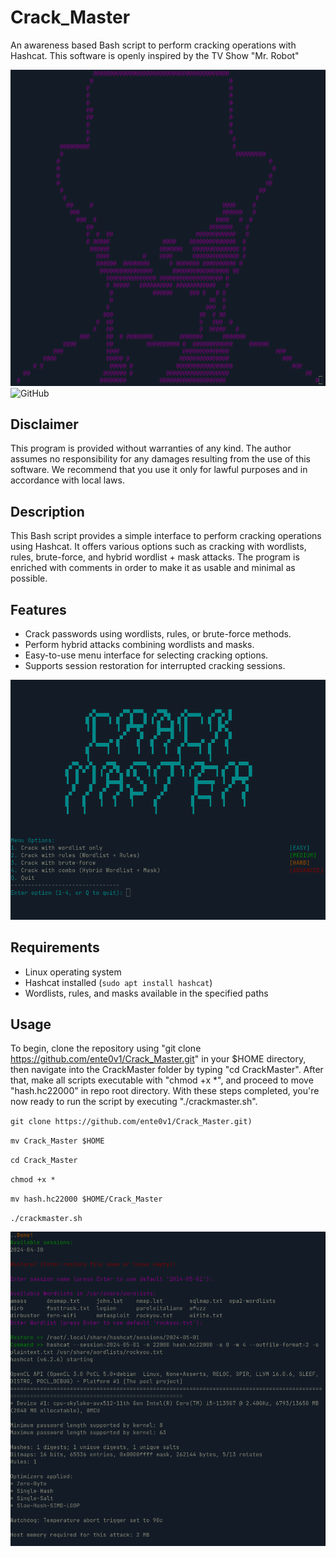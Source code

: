 # Crack_Master
An awareness based Bash script to perform cracking operations with Hashcat. This software is openly inspired by the TV Show "Mr. Robot"

![Test Image](./assets/pennybags.png)
![GitHub](https://img.shields.io/github/license/ente0v1/CrackMaster)


## Disclaimer
This program is provided without warranties of any kind. The author assumes no responsibility for any damages resulting from the use of this software. We recommend that you use it only for lawful purposes and in accordance with local laws.

## Description
This Bash script provides a simple interface to perform cracking operations using Hashcat. It offers various options such as cracking with wordlists, rules, brute-force, and hybrid wordlist + mask attacks. The program is enriched with comments in order to make it as usable and minimal as possible.

## Features
- Crack passwords using wordlists, rules, or brute-force methods.
- Perform hybrid attacks combining wordlists and masks.
- Easy-to-use menu interface for selecting cracking options.
- Supports session restoration for interrupted cracking sessions.


![Test Image](./assets/menu.png)


## Requirements
- Linux operating system
- Hashcat installed (`sudo apt install hashcat`)
- Wordlists, rules, and masks available in the specified paths

## Usage
To begin, clone the repository using "git clone https://github.com/ente0v1/Crack_Master.git" in your $HOME directory, then navigate into the CrackMaster folder by typing "cd CrackMaster". After that, make all scripts executable with "chmod +x *", and proceed to move "hash.hc22000" in repo root directory. With these steps completed, you're now ready to run the script by executing "./crackmaster.sh".


`git clone https://github.com/ente0v1/Crack_Master.git)`

`mv Crack_Master $HOME`

`cd Crack_Master`

`chmod +x *`

`mv hash.hc22000 $HOME/Crack_Master`

`./crackmaster.sh`

![Test Image](./assets/action.png)
